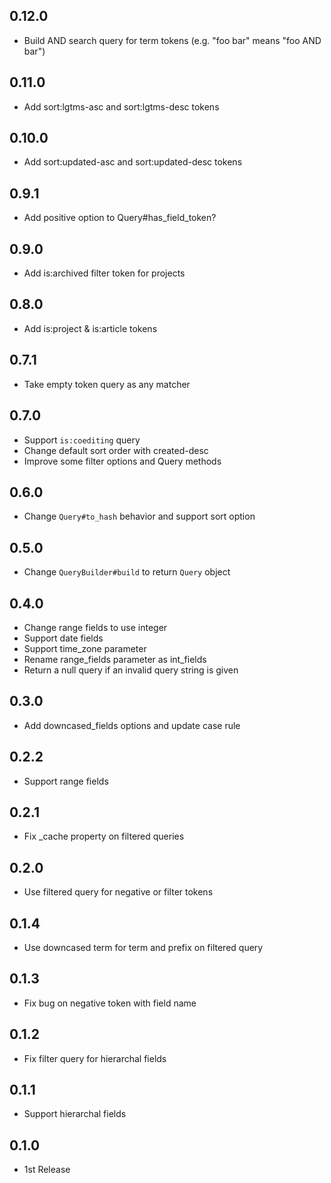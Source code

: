 ## 0.12.0
- Build AND search query for term tokens (e.g. "foo bar" means "foo AND bar")

## 0.11.0
- Add sort:lgtms-asc and sort:lgtms-desc tokens

## 0.10.0
- Add sort:updated-asc and sort:updated-desc tokens

## 0.9.1
- Add positive option to Query#has_field_token?

## 0.9.0
- Add is:archived filter token for projects

## 0.8.0
- Add is:project & is:article tokens

## 0.7.1
- Take empty token query as any matcher

## 0.7.0
- Support `is:coediting` query
- Change default sort order with created-desc
- Improve some filter options and Query methods

## 0.6.0
- Change `Query#to_hash` behavior and support sort option

## 0.5.0
- Change `QueryBuilder#build` to return `Query` object

## 0.4.0
- Change range fields to use integer
- Support date fields
- Support time_zone parameter
- Rename range_fields parameter as int_fields
- Return a null query if an invalid query string is given

## 0.3.0
- Add downcased_fields options and update case rule

## 0.2.2
- Support range fields

## 0.2.1
- Fix _cache property on filtered queries

## 0.2.0
- Use filtered query for negative or filter tokens

## 0.1.4
- Use downcased term for term and prefix on filtered query

## 0.1.3
- Fix bug on negative token with field name

## 0.1.2
- Fix filter query for hierarchal fields

## 0.1.1
- Support hierarchal fields

## 0.1.0
- 1st Release

